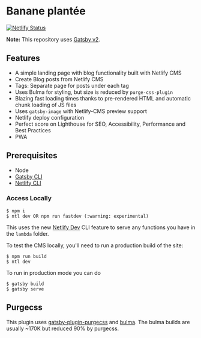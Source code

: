 # Banane plantée

[![Netlify Status](https://api.netlify.com/api/v1/badges/c113e605-aae3-494e-ad45-195f488a2942/deploy-status)](https://app.netlify.com/sites/goofy-kare-98e46a/deploys)

**Note:** This repository uses [Gatsby v2](https://www.gatsbyjs.org/blog/2018-09-17-gatsby-v2/).

## Features

- A simple landing page with blog functionality built with Netlify CMS
- Create Blog posts from Netlify CMS
- Tags: Separate page for posts under each tag
- Uses Bulma for styling, but size is reduced by `purge-css-plugin`
- Blazing fast loading times thanks to pre-rendered HTML and automatic chunk loading of JS files
- Uses `gatsby-image` with Netlify-CMS preview support
- Netlify deploy configuration
- Perfect score on Lighthouse for SEO, Accessibility, Performance and Best Practices
- PWA

## Prerequisites

- Node
- [Gatsby CLI](https://www.gatsbyjs.org/docs/)
- [Netlify CLI](https://github.com/netlify/cli)

### Access Locally

```
$ npm i
$ ntl dev OR npm run fastdev (:warning: experimental)
```

This uses the new [Netlify Dev](https://www.netlify.com/products/dev/?utm_source=blog&utm_medium=netlifycms&utm_campaign=devex) CLI feature to serve any functions you have in the `lambda` folder.

To test the CMS locally, you'll need to run a production build of the site:

```
$ npm run build
$ ntl dev
```

To run in production mode you can do

```
$ gatsby build
$ gatsby serve
```

## Purgecss

This plugin uses [gatsby-plugin-purgecss](https://www.gatsbyjs.org/packages/gatsby-plugin-purgecss/) and [bulma](https://bulma.io/). The bulma builds are usually ~170K but reduced 90% by purgecss.
